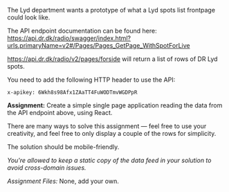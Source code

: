 The Lyd department wants a prototype of what a Lyd spots list frontpage could look like.

The API endpoint documentation can be found here:
	https://api.dr.dk/radio/swagger/index.html?urls.primaryName=v2#/Pages/Pages_GetPage_WithSpotForLive

https://api.dr.dk/radio/v2/pages/forside will return a list of rows of DR Lyd spots.

You need to add the following HTTP header to use the API:

```
x-apikey: 6Wkh8s98Afx1ZAaTT4FuWODTmvWGDPpR
```

**Assignment:** Create a simple single page application reading the data from the API endpoint above, using React.

There are many ways to solve this assignment — feel free to use your creativity, and feel free to only display a couple of the rows for simplicity.

The solution should be mobile-friendly.

*You're allowed to keep a static copy of the data feed in your solution to avoid cross-domain issues.*

*Assignment Files:* None, add your own.
